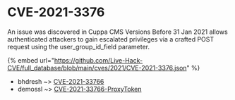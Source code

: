 # CVE-2021-3376

An issue was discovered in Cuppa CMS Versions Before 31 Jan 2021 allows authenticated attackers to gain escalated privileges via a crafted POST request using the user_group_id_field parameter.

{% embed url="https://github.com/Live-Hack-CVE/full_database/blob/main/cves/2021/CVE-2021-3376.json" %}


* bhdresh ~> [CVE-2021-33766](https://zeste.alice-snow.ru/2021/database/cve-2021-3376/cve-2021-33766-bhdresh)
* demossl ~> [CVE-2021-33766-ProxyToken](https://zeste.alice-snow.ru/2021/database/cve-2021-3376/cve-2021-33766-proxytoken-demossl)